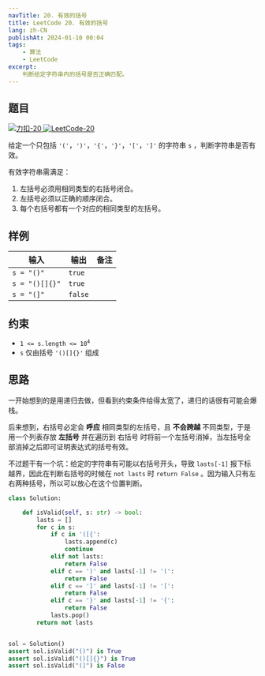 ```yaml
---
navTitle: 20. 有效的括号
title: LeetCode 20. 有效的括号
lang: zh-CN
publishAt: 2024-01-10 00:04
tags:
    - 算法
    - LeetCode
excerpt:
    判断给定字符串内的括号是否正确匹配。
---
```


## 题目

<el-space wrap class="status-bar" style="width: 100%">
    <a href="https://leetcode.cn/problems/valid-parentheses/" target="_blank">
        <img alt="力扣-20" src="https://img.shields.io/badge/LeetCode-20. 有效的括号-895200?logo=leetcode&logoColor=FFA116"/>
    </a>
    <a href="https://leetcode.com/problems/valid-parentheses/" target="_blank">
        <img alt="LeetCode-20" src="https://img.shields.io/badge/LeetCode-20. Valid Parentheses-895200?logo=leetcode&logoColor=FFA116"/>
    </a>
</el-space>

给定一个只包括 `'('`，`')'`，`'{'`，`'}'`，`'['`，`']'` 的字符串 `s` ，判断字符串是否有效。

有效字符串需满足：

1. 左括号必须用相同类型的右括号闭合。
2. 左括号必须以正确的顺序闭合。
3. 每个右括号都有一个对应的相同类型的左括号。

## 样例

| 输入             | 输出      | 备注 |
|----------------|---------|----|
| `s = "()"`     | `true`  |    |
| `s = "()[]{}"` | `true`  |    |
| `s = "(]"`     | `false` |    |

## 约束

- <code>1 <= s.length <= 10<sup>4</sup></code>
- `s` 仅由括号 `'()[]{}'` 组成

## 思路

一开始想到的是用递归去做，但看到约束条件给得太宽了，递归的话很有可能会爆栈。

后来想到，右括号必定会 **呼应** 相同类型的左括号，且 **不会跨越** 不同类型，于是用一个列表存放 **左括号** 并在遍历到 右括号 时将前一个左括号消掉，当左括号全部消掉之后即可证明表达式的括号有效。

不过题干有一个坑：给定的字符串有可能以右括号开头，导致 `lasts[-1]` 报下标越界，因此在判断右括号的时候在 `not lasts` 时 `return False` 。因为输入只有左右两种括号，所以可以放心在这个位置判断。

```python :line-numbers
class Solution:

    def isValid(self, s: str) -> bool:
        lasts = []
        for c in s:
            if c in '([{':
                lasts.append(c)
                continue
            elif not lasts:
                return False
            elif c == ')' and lasts[-1] != '(':
                return False
            elif c == ']' and lasts[-1] != '[':
                return False
            elif c == '}' and lasts[-1] != '{':
                return False
            lasts.pop()
        return not lasts


sol = Solution()
assert sol.isValid("()") is True
assert sol.isValid("()[]{}") is True
assert sol.isValid("(]") is False
```

